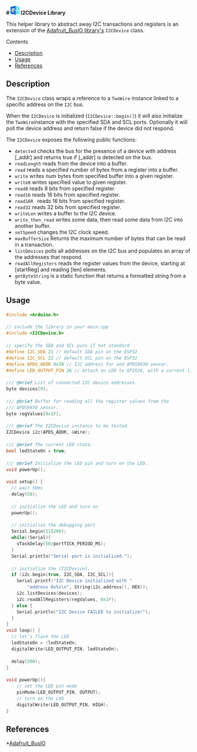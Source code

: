 **# [![Github Repo](https://github.com/GM-Consult-IOT/I2CDevice/blob/main/.img/119493932.png)](https://github.com/GM-Consult-IOT/I2CDevice)  I2CDevice Library**

This helper library to abstract away I2C transactions and registers is an extension of the [Adafruit_BusIO library's](https://github.com/adafruit/Adafruit_BusIO) `I2CDevice` class.

Contents
- [Description](#description)
- [Usage](#usage)
- [References](#references)

## Description

The `I2CDevice` class wraps a reference to a `TwoWire` instance linked to a specific address on the `I2C` bus. 

When the `I2CDevice` is initialized (`I2CDevice::begin()`) it will also initialize the `TwoWire`instance with the specified SDA and SCL ports. Optionally it will poll the device address and return false if the device did not respond.

The `I2CDevice` exposes the following public functions:

* `detected` checks the bus for the presence of a device with address [_addr] and returns true if [_addr] is detected on the bus.
* `readLength` reads from the device into a buffer.
* `read` reads a specified number of bytes from a register into a buffer.
* `write` writes num bytes from specified buffer into a given register.
* `write8` writes specified value to given register.
* `read8` reads 8 bits from specified register.
* `read16` reads 16 bits from specified register.
* `read16R ` reads 16 bits from specified register.
* `read32` reads 32 bits from specified register.
* `writeLen` writes a buffer to the I2C device. 
* `write_then_read` writes some data, then read some data from I2C into another buffer.
* `setSpeed` changes the I2C clock speed.
* `maxBufferSize` Returns the maximum number of bytes that can be read in a transaction.
* `listDevices` polls all addresses on the I2C bus and populates an array of the addresses that respond.
* `readAllRegisters` reads the register values from the device, starting at [startReg] and reading [len] elements.
* `getByteString` is a static function that returns a formatted string from a byte value.

## Usage

```C++
#include <Arduino.h>

// include the library in your main.cpp
#include <I2CDevice.h>

// specify the SDA and SCL pins if not standard
#define I2C_SDA 21 // default SDA pin on the ESP32
#define I2C_SCL 22 // default SCL pin on the ESP32
#define APDS_ADDR 0x39 // I2C address for and APDS9930 sensor.
#define LED_OUTPUT_PIN 26 // Attach an LED to GPIO26, with a current limiting resistor.

/// @brief List of connected I2C device addresses.
byte devices[9]; 

/// @brief Buffer for reading all the register values from the
/// APDS9930 sensor.
byte regValues[0x1F];

/// @brief The I2CDevice instance to be tested.
I2CDevice i2c(APDS_ADDR, &Wire);

/// @brief The current LED state.
bool ledStateOn = true;

/// @brief Initialize the LED pin and turn on the LED.
void powerUp();

void setup() {
  // wait 50ms
  delay(50);

  // initialize the LED and turn on
  powerUp();

  // initialize the debugging port
  Serial.begin(115200);  
  while(!Serial){
    vTaskDelay(50/portTICK_PERIOD_MS);
  }
  Serial.println("Serial port is initialized."); 

  // initialize the [I2CDevice].
  if (i2c.begin(true, I2C_SDA, I2C_SCL)){    
    Serial.printf("I2C Device initialized with "
        "address 0x%s\n", String(i2c.address(), HEX)); 
    i2c.listDevices(devices); 
    i2c.readAllRegisters(regValues, 0x1F);
  } else {    
    Serial.println("I2C Device FAILED to initialize!"); 
  }
}
void loop() {
  // let's flash the LED
  ledStateOn = !ledStateOn;
  digitalWrite(LED_OUTPUT_PIN, ledStateOn);

  delay(500);
}

void powerUp(){    
    // set the LED pin mode
    pinMode(LED_OUTPUT_PIN, OUTPUT);
    // turn on the LED
    digitalWrite(LED_OUTPUT_PIN, HIGH);
}
```

## References
*[Adafruit_BusIO](https://github.com/adafruit/Adafruit_BusIO)

